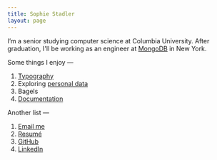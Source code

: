 ```yaml
---
title: Sophie Stadler
layout: page
---
```


I’m a senior studying computer science at Columbia University. After graduation, I'll be working as an engineer at [MongoDB](https://www.mongodb.com) in New York.

Some things I enjoy —

1. [Typography](https://github.com/sophstad/typelinks)
2. Exploring [personal data](http://sophiestadler.com/france)
3. Bagels
4. [Documentation](/colophon)

Another list —

1. [Email me](mailto:s.stadler@columbia.edu)
2. [Resumé](/resume.pdf)
3. [GitHub](http://github.com/sophstad)
4. [LinkedIn](http://www.linkedin.com/in/sophiestadler)
